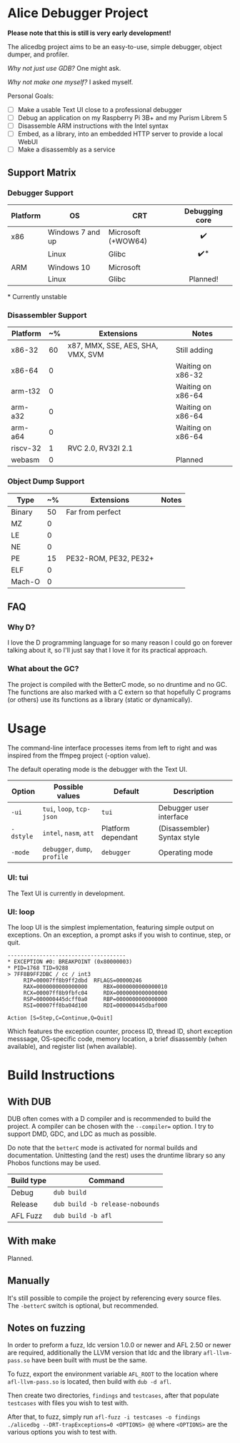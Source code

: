 # Alice Debugger Project

**Please note that this is still is very early development!**

The alicedbg project aims to be an easy-to-use, simple debugger, object dumper,
and profiler.

_Why not just use GDB?_ One might ask.

_Why not make one myself?_ I asked myself.

Personal Goals:

- [ ] Make a usable Text UI close to a professional debugger
- [ ] Debug an application on my Raspberry Pi 3B+ and my Purism Librem 5
- [ ] Disassemble ARM instructions with the Intel syntax
- [ ] Embed, as a library, into an embedded HTTP server to provide a local WebUI
- [ ] Make a disassembly as a service

## Support Matrix

### Debugger Support

| Platform | OS | CRT | Debugging core |
|---|---|---|:-:|
| x86 | Windows 7 and up | Microsoft (+WOW64) | ✔️ |
| | Linux | Glibc | ✔️* |
| ARM | Windows 10 | Microsoft |  |
| | Linux | Glibc | Planned! |

\* Currently unstable

### Disassembler Support

| Platform | ~% | Extensions | Notes |
|---|---|---|---|
| x86-32 | 60 | x87, MMX, SSE, AES, SHA, VMX, SVM | Still adding |
| x86-64 | 0 | | Waiting on x86-32 |
| arm-t32 | 0 | | Waiting on x86-64 |
| arm-a32 | 0 | | Waiting on x86-64 |
| arm-a64 | 0 | | Waiting on x86-64 |
| riscv-32 | 1 | RVC 2.0, RV32I 2.1 | |
| webasm | 0 | | Planned |

### Object Dump Support

| Type | ~% | Extensions | Notes |
|---|---|---|---|
| Binary | 50 | Far from perfect |
| MZ | 0 | | |
| LE | 0 | | |
| NE | 0 | | |
| PE | 15 | PE32-ROM, PE32, PE32+ | |
| ELF | 0 | | |
| Mach-O | 0 | | |

## FAQ

### Why D?

I love the D programming language for so many reason I could go on forever
talking about it, so I'll just say that I love it for its practical approach.

### What about the GC?

The project is compiled with the BetterC mode, so no druntime and no GC. The
functions are also marked with a C extern so that hopefully C programs (or
others) use its functions as a library (static or dynamically).

# Usage

The command-line interface processes items from left to right and was inspired
from the ffmpeg project (-option value).

The default operating mode is the debugger with the Text UI.

| Option | Possible values | Default | Description |
|---|---|---|---|
| `-ui` | `tui`, `loop`, `tcp-json` | `tui` | Debugger user interface |
| `-dstyle` | `intel`, `nasm`, `att` | Platform dependant | (Disassembler) Syntax style |
| `-mode` | `debugger`, `dump`, `profile` | `debugger` | Operating mode |

### UI: tui

The Text UI is currently in development.

### UI: loop

The loop UI is the simplest implementation, featuring simple output on
exceptions. On an exception, a prompt asks if you wish to continue,
step, or quit.

```
-------------------------------------
* EXCEPTION #0: BREAKPOINT (0x80000003)
* PID=1768 TID=9288
> 7FF8B9FF2DBC / cc / int3
     RIP=00007ff8b9ff2dbd  RFLAGS=00000246
     RAX=0000000000000000     RBX=0000000000000010
     RCX=00007ff8b9fbfc04     RDX=0000000000000000
     RSP=000000445dcff0a0     RBP=0000000000000000
     RSI=00007ff8ba04d100     RDI=000000445dbaf000

Action [S=Step,C=Continue,Q=Quit]
```

Which features the exception counter, process ID, thread ID, short exception
messsage, OS-specific code, memory location, a brief disassembly (when
available), and register list (when available).

# Build Instructions

## With DUB

DUB often comes with a D compiler and is recommended to build the project. A
compiler can be chosen with the `--compiler=` option. I try to support DMD,
GDC, and LDC as much as possible.

Do note that the `betterC` mode is activated for normal builds and
documentation. Unittesting (and the rest) uses the druntime library so any
Phobos functions may be used.

| Build type | Command |
|---|---|
| Debug | `dub build` |
| Release | `dub build -b release-nobounds` |
| AFL Fuzz | `dub build -b afl` |

## With make

Planned.

## Manually

It's still possible to compile the project by referencing every source files.
The `-betterC` switch is optional, but recommended.

## Notes on fuzzing
In order to preform a fuzz, ldc version 1.0.0 or newer and AFL 2.50 or newer are required, additionally the LLVM version that ldc and the library `afl-llvm-pass.so` have been built with must be the same.

To fuzz, export the environment variable `AFL_ROOT` to the location where `afl-llvm-pass.so` is located, then build with `dub -d afl`.

Then create two directories, `findings` and `testcases`, after that populate `testcases` with files you wish to test with.

After that, to fuzz, simply run `afl-fuzz -i testcases -o findings ./alicedbg --DRT-trapExceptions=0 <OPTIONS> @@` where `<OPTIONS>` are the various options you wish to test with.
